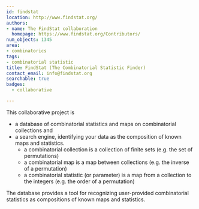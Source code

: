 ```yaml
---
id: findstat
location: http://www.findstat.org/
authors:
- name: The FindStat collaboration
  homepage: https://www.findstat.org/Contributors/
num_objects: 1345
area:
- combinatorics
tags:
- combinatorial statistic
title: FindStat (The Combinatorial Statistic Finder)
contact_email: info@findstat.org
searchable: true
badges:
  - collaborative

---
```


This collaborative project is

 * a database of combinatorial statistics and maps on combinatorial collections and
 * a search engine, identifying your data as the composition of known maps and statistics.
   * a combinatorial collection is a collection of finite sets (e.g. the set of permutations)
   * a combinatorial map is a map between collections (e.g. the inverse of a permutation)
   * a combinatorial statistic (or parameter) is a map from a collection to the integers (e.g. the order of a permutation)

The database provides a tool for recognizing user-provided combinatorial statistics as compositions of known maps and statistics.
